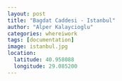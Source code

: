 ```yaml
---
layout: post
title: "Bagdat Caddesi - Istanbul"
author: "Alper Kalaycioglu"
categories: whereiwork
tags: [documentation]
image: istanbul.jpg
location:
  latitude: 40.958088
  longitude: 29.085200
---
```

